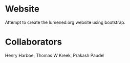 Website
=======
Attempt to create the lumened.org website using bootstrap.

Collaborators
=======
Henry Harboe, Thomas W Kreek, Prakash Paudel
